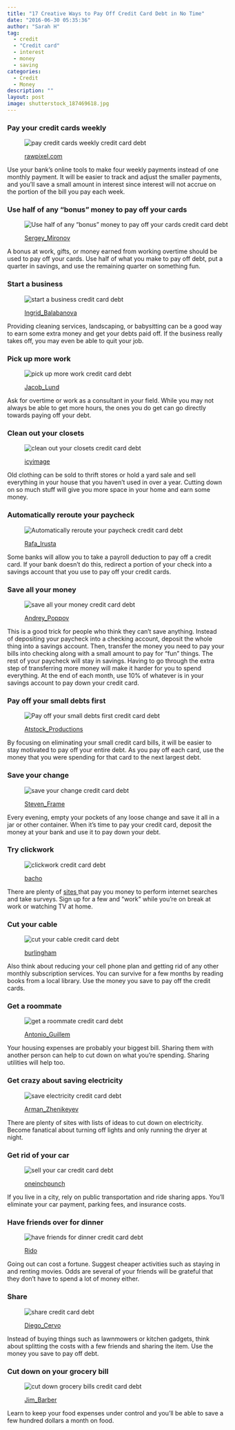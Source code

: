 ```yaml
---
title: "17 Creative Ways to Pay Off Credit Card Debt in No Time"
date: "2016-06-30 05:35:36"
author: "Sarah H"
tag:
  - credit
  - "Credit card"
  - interest
  - money
  - saving
categories:
  - Credit
  - Money
description: ""
layout: post
image: shutterstock_187469618.jpg
---
```


### Pay your credit cards weekly

<figure aria-describedby="caption-attachment-4024" class="wp-caption alignnone" id="attachment_4024" style="width: 700px">

![pay credit cards weekly credit card debt](/posts/shutterstock_342979073.jpg)<figcaption class="wp-caption-text" id="caption-attachment-4024">[rawpixel.com](https://www.shutterstock.com/pic-342979073/stock-photo-calender-planner-organization-management-remind-concept.htm)

</figcaption></figure>

Use your bank’s online tools to make four weekly payments instead of one monthly payment. It will be easier to track and adjust the smaller payments, and you’ll save a small amount in interest since interest will not accrue on the portion of the bill you pay each week.

### Use half of any “bonus” money to pay off your cards

<figure aria-describedby="caption-attachment-4026" class="wp-caption alignnone" id="attachment_4026" style="width: 700px">

![Use half of any “bonus” money to pay off your cards credit card debt](/posts/shutterstock_77241736.jpg)<figcaption class="wp-caption-text" id="caption-attachment-4026">[Sergey_Mironov](https://www.shutterstock.com/pic-77241736/stock-photo-businessman-counts-money.html)

</figcaption></figure>

A bonus at work, gifts, or money earned from working overtime should be used to pay off your cards. Use half of what you make to pay off debt, put a quarter in savings, and use the remaining quarter on something fun.

### Start a business

<figure aria-describedby="caption-attachment-4027" class="wp-caption alignnone" id="attachment_4027" style="width: 700px">

![start a business credit card debt](/posts/shutterstock_51764395.jpg)<figcaption class="wp-caption-text" id="caption-attachment-4027">[Ingrid_Balabanova](https://www.shutterstock.com/pic-51764395/stock-photo-man-laying-sod-for-new-garden-lawn.html)</figcaption></figure>

Providing cleaning services, landscaping, or babysitting can be a good way to earn some extra money and get your debts paid off. If the business really takes off, you may even be able to quit your job.

### Pick up more work

<figure aria-describedby="caption-attachment-4028" class="wp-caption alignnone" id="attachment_4028" style="width: 700px">

![pick up more work credit card debt](/posts/shutterstock_428795917.jpg)<figcaption class="wp-caption-text" id="caption-attachment-4028">[Jacob_Lund](https://www.shutterstock.com/pic-428795917/stock-photo-portrait-of-cafe-owner-wearing-a-hat-and-apron-standing-at-the-counter-and-looking-away-barista.html)</figcaption></figure>

Ask for overtime or work as a consultant in your field. While you may not always be able to get more hours, the ones you do get can go directly towards paying off your debt.

### Clean out your closets

<figure aria-describedby="caption-attachment-4029" class="wp-caption alignnone" id="attachment_4029" style="width: 700px">

![clean out your closets credit card debt](/posts/shutterstock_12337675.jpg)<figcaption class="wp-caption-text" id="caption-attachment-4029">[icyimage](https://www.shutterstock.com/pic-12337675/stock-photo-housewife-putting-clothes-on-available-space-hanger-shelves.html)</figcaption></figure>

Old clothing can be sold to thrift stores or hold a yard sale and sell everything in your house that you haven’t used in over a year. Cutting down on so much stuff will give you more space in your home and earn some money.

### Automatically reroute your paycheck

<figure aria-describedby="caption-attachment-4030" class="wp-caption alignnone" id="attachment_4030" style="width: 700px">

![Automatically reroute your paycheck credit card debt](/posts/shutterstock_1406245.jpg)<figcaption class="wp-caption-text" id="caption-attachment-4030">[Rafa_Irusta](https://www.shutterstock.com/pic-1406245/stock-photo-blank-invoice-with-pen-and-money-dollars-on-white-background.html)

</figcaption></figure>

Some banks will allow you to take a payroll deduction to pay off a credit card. If your bank doesn’t do this, redirect a portion of your check into a savings account that you use to pay off your credit cards.

### Save all your money

<figure aria-describedby="caption-attachment-4031" class="wp-caption alignnone" id="attachment_4031" style="width: 700px">

![save all your money credit card debt](/posts/shutterstock_224295640.jpg)<figcaption class="wp-caption-text" id="caption-attachment-4031">[Andrey_Poppov](https://www.shutterstock.com/pic-224295640/stock-photo-piggybank-looking-at-calculator-isolated-on-white.html)</figcaption></figure>

This is a good trick for people who think they can’t save anything. Instead of depositing your paycheck into a checking account, deposit the whole thing into a savings account. Then, transfer the money you need to pay your bills into checking along with a small amount to pay for “fun” things. The rest of your paycheck will stay in savings. Having to go through the extra step of transferring more money will make it harder for you to spend everything. At the end of each month, use 10% of whatever is in your savings account to pay down your credit card.

### Pay off your small debts first

<figure aria-describedby="caption-attachment-4032" class="wp-caption alignnone" id="attachment_4032" style="width: 700px">

![Pay off your small debts first credit card debt](/posts/shutterstock_209123032.jpg)<figcaption class="wp-caption-text" id="caption-attachment-4032">[Atstock_Productions](https://www.shutterstock.com/pic-209123032/stock-photo-hand-receiving-money-from-businessman-united-states-dollar-usd-bills.html)</figcaption></figure>

By focusing on eliminating your small credit card bills, it will be easier to stay motivated to pay off your entire debt. As you pay off each card, use the money that you were spending for that card to the next largest debt.

### Save your change

<figure aria-describedby="caption-attachment-4033" class="wp-caption alignnone" id="attachment_4033" style="width: 700px">

![save your change credit card debt](/posts/shutterstock_244678267.jpg)<figcaption class="wp-caption-text" id="caption-attachment-4033">[Steven_Frame](https://www.shutterstock.com/pic-244678267/stock-photo-man-drops-money-into-a-glass-jar-for-a-savings-account.html)</figcaption></figure>

Every evening, empty your pockets of any loose change and save it all in a jar or other container. When it’s time to pay your credit card, deposit the money at your bank and use it to pay down your debt.

### Try clickwork

<figure aria-describedby="caption-attachment-4034" class="wp-caption alignnone" id="attachment_4034" style="width: 700px">

![clickwork credit card debt](/posts/shutterstock_187469618.jpg)<figcaption class="wp-caption-text" id="caption-attachment-4034">[bacho](https://www.shutterstock.com/pic-187469618/stock-photo-businessman-is-working-on-tablet-and-using-smart-phone-in-office-with-laptop.html)

</figcaption></figure>

There are plenty of [ sites ](https://www.swagbucks.com/refer/sh81)that pay you money to perform internet searches and take surveys. Sign up for a few and “work” while you’re on break at work or watching TV at home.

### Cut your cable

<figure aria-describedby="caption-attachment-4035" class="wp-caption alignnone" id="attachment_4035" style="width: 700px">

![cut your cable credit card debt](/posts/shutterstock_222366613.jpg)<figcaption class="wp-caption-text" id="caption-attachment-4035">[burlingham](https://www.shutterstock.com/pic-222366613/stock-photo-cutting-cable-tv-cable.html)

</figcaption></figure>

Also think about reducing your cell phone plan and getting rid of any other monthly subscription services. You can survive for a few months by reading books from a local library. Use the money you save to pay off the credit cards.

### Get a roommate

<figure aria-describedby="caption-attachment-4036" class="wp-caption alignnone" id="attachment_4036" style="width: 700px">

![get a roommate credit card debt](/posts/shutterstock_331055099.jpg)<figcaption class="wp-caption-text" id="caption-attachment-4036">[Antonio_Guillem](https://www.shutterstock.com/pic-331055099/stock-photo-happy-couple-moving-house-and-taking-measure-together-for-the-furniture.html)

</figcaption></figure>

Your housing expenses are probably your biggest bill. Sharing them with another person can help to cut down on what you’re spending. Sharing utilities will help too.

### Get crazy about saving electricity

<figure aria-describedby="caption-attachment-4037" class="wp-caption alignnone" id="attachment_4037" style="width: 700px">

![save electricity credit card debt](/posts/shutterstock_309129578.jpg)<figcaption class="wp-caption-text" id="caption-attachment-4037">[Arman_Zhenikeyev](https://www.shutterstock.com/pic-309129578/stock-photo-human-hand-holding-energy-saving-lamp-at-the-blackboard.html)</figcaption></figure>

There are plenty of sites with lists of ideas to cut down on electricity. Become fanatical about turning off lights and only running the dryer at night.

### Get rid of your car

<figure aria-describedby="caption-attachment-4038" class="wp-caption alignnone" id="attachment_4038" style="width: 700px">

![sell your car credit card debt](/posts/shutterstock_223938919.jpg)<figcaption class="wp-caption-text" id="caption-attachment-4038">[oneinchpunch](https://www.shutterstock.com/pic-223938919/stock-photo-car-sales-one-person-sells-car-and-gives-the-key-to-the-new-owner.html)

</figcaption></figure>

If you live in a city, rely on public transportation and ride sharing apps. You’ll eliminate your car payment, parking fees, and insurance costs.

### Have friends over for dinner

<figure aria-describedby="caption-attachment-4039" class="wp-caption alignnone" id="attachment_4039" style="width: 700px">

![have friends for dinner credit card debt](/posts/shutterstock_146199644.jpg)<figcaption class="wp-caption-text" id="caption-attachment-4039">[Rido](https://www.shutterstock.com/pic-146199644/stock-photo-group-of-happy-young-friends-having-dinner-at-patio.html)</figcaption></figure>

Going out can cost a fortune. Suggest cheaper activities such as staying in and renting movies. Odds are several of your friends will be grateful that they don’t have to spend a lot of money either.

### Share

<figure aria-describedby="caption-attachment-4040" class="wp-caption alignnone" id="attachment_4040" style="width: 700px">

![share credit card debt](/posts/shutterstock_33819196.jpg)<figcaption class="wp-caption-text" id="caption-attachment-4040">[Diego_Cervo](https://www.shutterstock.com/pic-33819196/stock-photo-close-up-of-two-mechanics-sharing-metal-spanner.html)</figcaption></figure>

Instead of buying things such as lawnmowers or kitchen gadgets, think about splitting the costs with a few friends and sharing the item. Use the money you save to pay off debt.

### Cut down on your grocery bill

<figure aria-describedby="caption-attachment-4041" class="wp-caption alignnone" id="attachment_4041" style="width: 700px">

![cut down grocery bills credit card debt](/posts/shutterstock_64804909.jpg)<figcaption class="wp-caption-text" id="caption-attachment-4041">[Jim_Barber](https://www.shutterstock.com/pic-64804909/stock-photo-savings-coupons-and-scissors-shot-on-shopping-bags-with-soft-drop-shadow.html)

</figcaption></figure>

Learn to keep your food expenses under control and you’ll be able to save a few hundred dollars a month on food.
